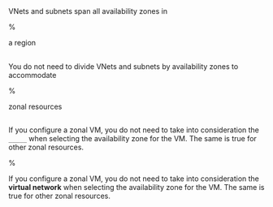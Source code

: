 ##

VNets and subnets span all availability zones in

%

a region

##

You do not need to divide VNets and subnets by availability zones to accommodate

%

zonal resources

##

If you configure a zonal VM, you do not need to take into consideration the `_____` when selecting the availability zone for the VM. The same is true for other zonal resources.

%

If you configure a zonal VM, you do not need to take into consideration the **virtual network** when selecting the availability zone for the VM. The same is true for other zonal resources.
